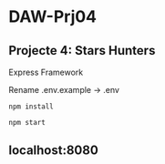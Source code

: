# DAW-Prj04
## Projecte 4: Stars Hunters

Express Framework

Rename .env.example -> .env


```
npm install
```

```
npm start
```

## localhost:8080